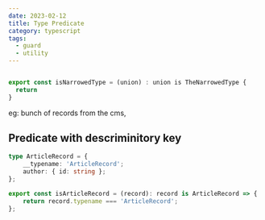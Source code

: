 ```yaml
---
date: 2023-02-12
title: Type Predicate
category: typescript
tags:
  - guard
  - utility
---
```


```js

export const isNarrowedType = (union) : union is TheNarrowedType {
  return
}
```

eg: bunch of records from the cms,

## Predicate with descriminitory key

```ts
type ArticleRecord = {
	__typename: 'ArticleRecord';
	author: { id: string };
};

export const isArticleRecord = (record): record is ArticleRecord => {
	return record.typename === 'ArticleRecord';
};
```
